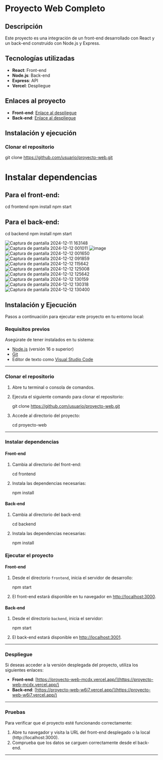 # Proyecto Web Completo

## Descripción
Este proyecto es una integración de un front-end desarrollado con React y un back-end construido con Node.js y Express.

## Tecnologías utilizadas
- **React**: Front-end
- **Node.js**: Back-end
- **Express**: API
- **Vercel**: Despliegue

## Enlaces al proyecto
- **Front-end**: [Enlace al despliegue](https://proyecto-web-mcdx.vercel.app/)
- **Back-end**: [Enlace al despliegue](https://proyecto-web-w6i7.vercel.app/)

## Instalación y ejecución
### Clonar el repositorio

git clone https://github.com/usuario/proyecto-web.git

# Instalar dependencias
## Para el front-end:

cd frontend
npm install
npm start

## Para el back-end:

cd backend
npm install
npm start

![Captura de pantalla 2024-12-11 163148](https://github.com/user-attachments/assets/5564c563-781a-4b7e-ac78-b6050dd370a4)
![Captura de pantalla 2024-12-12 001011](https://github.com/user-attachments/assets/b732995b-aee4-4b4d-8230-5cf27cc581b9)
![image](https://github.com/user-attachments/assets/2eb7de20-12c5-4597-a171-b7a0534050d8)
![Captura de pantalla 2024-12-12 001650](https://github.com/user-attachments/assets/eea65560-e353-4806-af20-66f017d415be)
![Captura de pantalla 2024-12-12 091859](https://github.com/user-attachments/assets/280df815-a393-4756-9ff7-4e4d035ff850)
![Captura de pantalla 2024-12-12 115642](https://github.com/user-attachments/assets/09c3ddcd-6a70-4316-b769-4404570b5cea)
![Captura de pantalla 2024-12-12 125008](https://github.com/user-attachments/assets/57931e26-ea01-4529-8056-2f78058fb9d2)
![Captura de pantalla 2024-12-12 125642](https://github.com/user-attachments/assets/668c6412-6f15-41d9-b80a-f140c03f9004)
![Captura de pantalla 2024-12-12 130159](https://github.com/user-attachments/assets/af7822fb-5f15-4c5c-b481-ee751d7e3566)
![Captura de pantalla 2024-12-12 130318](https://github.com/user-attachments/assets/b5c04d23-a6f3-4f70-8a4d-7d1ec8199d54)
![Captura de pantalla 2024-12-12 130400](https://github.com/user-attachments/assets/70aac870-77d9-4f29-aa6d-4d629f5b79ce)



## **Instalación y Ejecución**

Pasos a continuación para ejecutar este proyecto en tu entorno local:

### **Requisitos previos**
Asegúrate de tener instalados en tu sistema:
- [Node.js](https://nodejs.org) (versión 16 o superior)
- [Git](https://git-scm.com/)
- Editor de texto como [Visual Studio Code](https://code.visualstudio.com/)

---

### **Clonar el repositorio**
1. Abre tu terminal o consola de comandos.
2. Ejecuta el siguiente comando para clonar el repositorio:
   
   git clone https://github.com/usuario/proyecto-web.git
   
3. Accede al directorio del proyecto:
   
   cd proyecto-web
   

---

### **Instalar dependencias**

#### **Front-end**
1. Cambia al directorio del front-end:
   
   cd frontend
   
2. Instala las dependencias necesarias:
   
   npm install


#### **Back-end**
1. Cambia al directorio del back-end:
   
   cd backend
   
2. Instala las dependencias necesarias:
   
   npm install




### **Ejecutar el proyecto**

#### **Front-end**
1. Desde el directorio `frontend`, inicia el servidor de desarrollo:
   
   npm start
  
2. El front-end estará disponible en tu navegador en [http://localhost:3000](http://localhost:3000).

#### **Back-end**
1. Desde el directorio `backend`, inicia el servidor:
   
   npm start
   
2. El back-end estará disponible en [http://localhost:3001](http://localhost:3001).

---

### **Despliegue**
Si deseas acceder a la versión desplegada del proyecto, utiliza los siguientes enlaces:
- **Front-end**: [https://proyecto-web-mcdx.vercel.app/](https://proyecto-web-mcdx.vercel.app/)
- **Back-end**: [https://proyecto-web-w6i7.vercel.app/](https://proyecto-web-w6i7.vercel.app/)

---

### **Pruebas**
Para verificar que el proyecto esté funcionando correctamente:
1. Abre tu navegador y visita la URL del front-end desplegado o la local (http://localhost:3000).
2. Comprueba que los datos se carguen correctamente desde el back-end.

---





